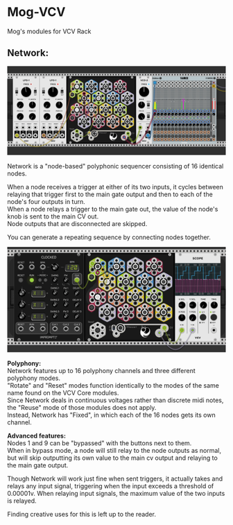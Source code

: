 Mog-VCV
===========================
Mog's modules for VCV Rack

**Network:**
---------------------------
![Network](/doc/network.png)

Network is a "node-based" polyphonic sequencer consisting of 16 identical nodes.

When a node receives a trigger at either of its two inputs, it cycles between relaying that trigger first to the main gate output and then to each of the node's four outputs in turn.  
When a node relays a trigger to the main gate out, the value of the node's knob is sent to the main CV out.  
Node outputs that are disconnected are skipped.

You can generate a repeating sequence by connecting nodes together.

![Demo](/doc/network_demo.gif)

**Polyphony:**  
Network features up to 16 polyphony channels and three different polyphony modes.  
"Rotate" and "Reset" modes function identically to the modes of the same name found on the VCV Core modules.  
Since Network deals in continuous voltages rather than discrete midi notes, the "Reuse" mode of those modules does not apply.  
Instead, Network has "Fixed", in which each of the 16 nodes gets its own channel.

**Advanced features:**  
Nodes 1 and 9 can be "bypassed" with the buttons next to them.  
When in bypass mode, a node will still relay to the node outputs as normal, but will skip outputting its own value to the main cv output and relaying to the main gate output.

Though Network will work just fine when sent triggers, it actually takes and relays any input signal, triggering when the input exceeds a threshold of 0.00001v.
When relaying input signals, the maximum value of the two inputs is relayed.

Finding creative uses for this is left up to the reader.
